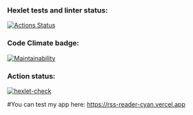 ### Hexlet tests and linter status:
[![Actions Status](https://github.com/Konstantin-Gromakovskiy/frontend-project-11/actions/workflows/hexlet-check.yml/badge.svg)](https://github.com/Konstantin-Gromakovskiy/frontend-project-11/actions)

### Code Climate badge: 
[![Maintainability](https://api.codeclimate.com/v1/badges/02f4072dfa7fe7c68091/maintainability)](https://codeclimate.com/github/Konstantin-Gromakovskiy/frontend-project-11/maintainability)

### Action status: 
[![hexlet-check](https://github.com/Konstantin-Gromakovskiy/frontend-project-11/actions/workflows/hexlet-check.yml/badge.svg)](https://github.com/Konstantin-Gromakovskiy/frontend-project-11/actions/workflows/hexlet-check.yml)


#You can test my app here: https://rss-reader-cyan.vercel.app